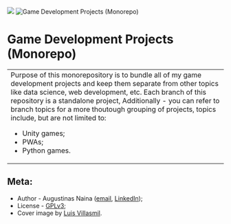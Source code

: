 <img src="https://unsplash.com/photos/ITFwHdPEED0/download?force=true&w=640" />
<img src='http://drive.google.com/uc?export=view&id=1q6FHTWPGtf6PMhDikAKICSBFsr1G_4cF' alt='Game Development Projects (Monorepo)'/>


# Game Development Projects (Monorepo)

<table>
  <tr>
    <td>
      Purpose of this monorepository is to bundle all of my game development projects
      and keep them separate from other topics like data science, web development,
      etc. Each branch of this repository is a standalone project, Additionally - you can refer to branch topics
      for a more thoutough grouping of projects, topics include, but are not limited to:
      <ul>
        <li>Unity games;</li>
        <li>PWAs;</li>
        <li>Python games.</li>
      </ul>
    </td>
  </tr>
</table>

## Meta:

- Author - Augustinas Naina ([email](mailto:augustinasnaina@gmail.com), [LinkedIn](https://www.linkedin.com/in/augustinasn/));
- License - [GPLv3](https://github.com/augustinasn/_game_development_projects/blob/master/LICENSE);
- Cover image by <a href='https://unsplash.com/@villxsmil'>Luis Villasmil</a>.
